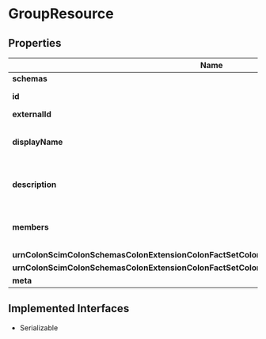 

# GroupResource


## Properties

Name | Type | Description | Notes
------------ | ------------- | ------------- | -------------
**schemas** | **java.util.List&lt;String&gt;** |  |  [optional]
**id** | **String** |  |  [optional] [readonly]
**externalId** | **String** |  |  [optional]
**displayName** | **String** | A human-readable name for the Group. |  [optional]
**description** | **String** | A description for the Group. |  [optional]
**members** | [**java.util.List&lt;GroupResourceMembers&gt;**](GroupResourceMembers.md) | A list of members of the Group. |  [optional]
**urnColonScimColonSchemasColonExtensionColonFactSetColonEnterpriseHostingColon10ColonGroup** | [**GroupResourceUrnScimSchemasExtensionFactSetEnterpriseHosting10Group**](GroupResourceUrnScimSchemasExtensionFactSetEnterpriseHosting10Group.md) |  |  [optional]
**urnColonScimColonSchemasColonExtensionColonFactSetColonVRSColon10ColonGroup** | [**GroupResourceUrnScimSchemasExtensionFactSetVRS10Group**](GroupResourceUrnScimSchemasExtensionFactSetVRS10Group.md) |  |  [optional]
**meta** | [**GroupResourceMeta**](GroupResourceMeta.md) |  |  [optional]


## Implemented Interfaces

* Serializable


